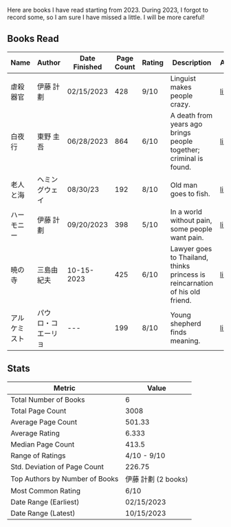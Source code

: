 Here are books I have read starting from 2023. During 2023, I forgot to record some, so I am sure I have missed a little. I will be more careful!

## Books Read
| Name           | Author        | Date Finished | Page Count | Rating | Description                 | Amazon |
|----------------|---------------|---------------|------------|--------|-----------------------------|--------|
| 虐殺器官       |  伊藤 計劃      | 02/15/2023    | 428        | 9/10   | Linguist makes people crazy. | [link](https://amzn.asia/d/2nxTXg5)
| 白夜行       |  東野 圭吾     | 06/28/2023    | 864        | 6/10   | A death from years ago brings people together; criminal is found. | [link](https://amzn.asia/d/f86m6R3)
| 老人と海       |  ヘミングウェイ     | 08/30/23    | 192        | 8/10   | Old man goes to fish. | [link](https://amzn.asia/d/4XmQY2z)
| ハーモニー       |  伊藤 計劃      | 09/20/2023    | 398        | 5/10   | In a world without pain, some people want pain.     | [link]([https://amzn.asia/d/a0UDG9Z](https://amzn.asia/d/086hyl0))
| 暁の寺        | 三島由紀夫      | 10-15-2023    | 425        | 6/10   | Lawyer goes to Thailand, thinks princess is reincarnation of his old friend.     | [link](https://amzn.asia/d/a0UDG9Z)
| アルケミスト       | パウロ・コエーリョ     | ---    | 199        | 8/10   | Young shepherd finds meaning.  | [link](https://amzn.asia/d/730kXKU)

## Stats
| Metric                     | Value      |
|----------------------------|------------|
| Total Number of Books      | 6          |
| Total Page Count           | 3008       |
| Average Page Count         | 501.33     |
| Average Rating             | 6.333      |
| Median Page Count          | 413.5      |
| Range of Ratings           | 4/10 - 9/10 |
| Std. Deviation of Page Count | 226.75     |
| Top Authors by Number of Books | 伊藤 計劃 (2 books) |
| Most Common Rating         | 6/10       |
| Date Range (Earliest)     | 02/15/2023 |
| Date Range (Latest)       | 10/15/2023 |
